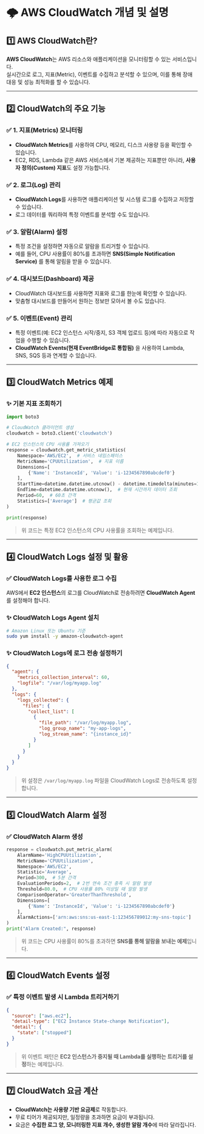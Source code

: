 

# 🌩 AWS CloudWatch 개념 및 설명

## 1️⃣ AWS CloudWatch란?
**AWS CloudWatch**는 AWS 리소스와 애플리케이션을 모니터링할 수 있는 서비스입니다.  
실시간으로 로그, 지표(Metric), 이벤트를 수집하고 분석할 수 있으며, 이를 통해 장애 대응 및 성능 최적화를 할 수 있습니다.

---

## 2️⃣ CloudWatch의 주요 기능
### ✅ 1. 지표(Metrics) 모니터링
- **CloudWatch Metrics**를 사용하여 CPU, 메모리, 디스크 사용량 등을 확인할 수 있습니다.
- EC2, RDS, Lambda 같은 AWS 서비스에서 기본 제공하는 지표뿐만 아니라, **사용자 정의(Custom) 지표**도 설정 가능합니다.

### ✅ 2. 로그(Log) 관리
- **CloudWatch Logs**를 사용하면 애플리케이션 및 시스템 로그를 수집하고 저장할 수 있습니다.
- 로그 데이터를 쿼리하여 특정 이벤트를 분석할 수도 있습니다.

### ✅ 3. 알람(Alarm) 설정
- 특정 조건을 설정하면 자동으로 알람을 트리거할 수 있습니다.
- 예를 들어, CPU 사용률이 80%를 초과하면 **SNS(Simple Notification Service)** 를 통해 알림을 받을 수 있습니다.

### ✅ 4. 대시보드(Dashboard) 제공
- CloudWatch 대시보드를 사용하면 지표와 로그를 한눈에 확인할 수 있습니다.
- 맞춤형 대시보드를 만들어서 원하는 정보만 모아서 볼 수도 있습니다.

### ✅ 5. 이벤트(Event) 관리
- 특정 이벤트(예: EC2 인스턴스 시작/중지, S3 객체 업로드 등)에 따라 자동으로 작업을 수행할 수 있습니다.
- **CloudWatch Events(현재 EventBridge로 통합됨)** 을 사용하여 Lambda, SNS, SQS 등과 연계할 수 있습니다.

---

## 3️⃣ CloudWatch Metrics 예제

### ✨ 기본 지표 조회하기
```python
import boto3

# CloudWatch 클라이언트 생성
cloudwatch = boto3.client('cloudwatch')

# EC2 인스턴스의 CPU 사용률 가져오기
response = cloudwatch.get_metric_statistics(
    Namespace='AWS/EC2',  # 서비스 네임스페이스
    MetricName='CPUUtilization',  # 지표 이름
    Dimensions=[
        {'Name': 'InstanceId', 'Value': 'i-1234567890abcdef0'}
    ],
    StartTime=datetime.datetime.utcnow() - datetime.timedelta(minutes=10),  # 10분 전 데이터부터 조회
    EndTime=datetime.datetime.utcnow(),  # 현재 시간까지 데이터 조회
    Period=60,  # 60초 간격
    Statistics=['Average']  # 평균값 조회
)

print(response)
```
> 위 코드는 특정 EC2 인스턴스의 CPU 사용률을 조회하는 예제입니다.

---

## 4️⃣ CloudWatch Logs 설정 및 활용

### ✅ CloudWatch Logs를 사용한 로그 수집

AWS에서 **EC2 인스턴스**의 로그를 CloudWatch로 전송하려면 **CloudWatch Agent**를 설정해야 합니다.

### ✨ CloudWatch Logs Agent 설치
```bash
# Amazon Linux 또는 Ubuntu 기준
sudo yum install -y amazon-cloudwatch-agent
```

### ✨ CloudWatch Logs에 로그 전송 설정하기
```json
{
  "agent": {
    "metrics_collection_interval": 60,
    "logfile": "/var/log/myapp.log"
  },
  "logs": {
    "logs_collected": {
      "files": {
        "collect_list": [
          {
            "file_path": "/var/log/myapp.log",
            "log_group_name": "my-app-logs",
            "log_stream_name": "{instance_id}"
          }
        ]
      }
    }
  }
}
```
> 위 설정은 `/var/log/myapp.log` 파일을 CloudWatch Logs로 전송하도록 설정합니다.

---

## 5️⃣ CloudWatch Alarm 설정

### ✅ CloudWatch Alarm 생성
```python
response = cloudwatch.put_metric_alarm(
    AlarmName='HighCPUUtilization',
    MetricName='CPUUtilization',
    Namespace='AWS/EC2',
    Statistic='Average',
    Period=300,  # 5분 간격
    EvaluationPeriods=2,  # 2번 연속 조건 충족 시 알람 발생
    Threshold=80.0,  # CPU 사용률 80% 이상일 때 알람 발생
    ComparisonOperator='GreaterThanThreshold',
    Dimensions=[
        {'Name': 'InstanceId', 'Value': 'i-1234567890abcdef0'}
    ],
    AlarmActions=['arn:aws:sns:us-east-1:123456789012:my-sns-topic']
)
print("Alarm Created:", response)
```
> 위 코드는 CPU 사용률이 80%를 초과하면 **SNS를 통해 알람을 보내는 예제**입니다.

---

## 6️⃣ CloudWatch Events 설정

### ✅ 특정 이벤트 발생 시 Lambda 트리거하기
```json
{
  "source": ["aws.ec2"],
  "detail-type": ["EC2 Instance State-change Notification"],
  "detail": {
    "state": ["stopped"]
  }
}
```
> 위 이벤트 패턴은 **EC2 인스턴스가 중지될 때 Lambda를 실행하는 트리거를 설정**하는 예제입니다.

---

## 7️⃣ CloudWatch 요금 계산

- **CloudWatch는 사용량 기반 요금제**로 작동합니다.
- 무료 티어가 제공되지만, 일정량을 초과하면 요금이 부과됩니다.
- 요금은 **수집한 로그 양, 모니터링한 지표 개수, 생성한 알람 개수**에 따라 달라집니다.

